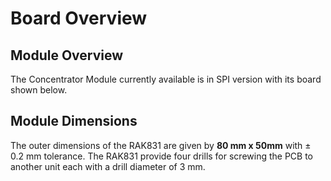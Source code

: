
# Board Overview

## Module Overview

The Concentrator Module currently available is in SPI version with its board shown below.

<rk-img
  src="/assets/images/datasheet/rak831/board-overview.jpg"
  width="100%"
  figure-number="1"
  caption="RAK831 LPWAN Gateway Board Overview"
/>

## Module Dimensions

The outer dimensions of the RAK831 are given by **80 mm x 50mm**  with ± 0.2 mm tolerance. The RAK831 provide four drills for screwing the PCB to another unit each with a drill diameter of 3 mm.

<rk-img
  src="/assets/images/datasheet/rak831/rak831-dimensions.jpg"
  width="100%"
  figure-number="2"
  caption="RAK831 LPWAN Gateway Board Dimension"
/>

